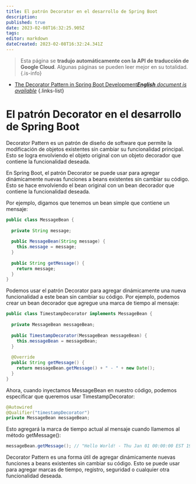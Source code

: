```yaml
---
title: El patrón Decorator en el desarrollo de Spring Boot
description: 
published: true
date: 2023-02-08T16:32:25.905Z
tags: 
editor: markdown
dateCreated: 2023-02-08T16:32:24.341Z
---
```


> Esta página se **tradujo automáticamente con la API de traducción de Google Cloud**.
Algunas páginas se pueden leer mejor en su totalidad.{.is-info}



- [The Decorator Pattern in Spring Boot Development***English** document is available*](/en/Knowledge-base/Spring-Boot/the-decorator-pattern-in-spring-boot-development)
{.links-list}


# El patrón Decorator en el desarrollo de Spring Boot

Decorator Pattern es un patrón de diseño de software que permite la modificación de objetos existentes sin cambiar su funcionalidad principal. Esto se logra envolviendo el objeto original con un objeto decorador que contiene la funcionalidad deseada.

En Spring Boot, el patrón Decorator se puede usar para agregar dinámicamente nuevas funciones a beans existentes sin cambiar su código. Esto se hace envolviendo el bean original con un bean decorador que contiene la funcionalidad deseada.

Por ejemplo, digamos que tenemos un bean simple que contiene un mensaje:

```java
public class MessageBean {
  
  private String message;
  
  public MessageBean(String message) {
    this.message = message;
  }
  
  public String getMessage() {
    return message;
  }
}
```

Podemos usar el patrón Decorator para agregar dinámicamente una nueva funcionalidad a este bean sin cambiar su código. Por ejemplo, podemos crear un bean decorador que agregue una marca de tiempo al mensaje:

```java
public class TimestampDecorator implements MessageBean {
  
  private MessageBean messageBean;
  
  public TimestampDecorator(MessageBean messageBean) {
    this.messageBean = messageBean;
  }
  
  @Override
  public String getMessage() {
    return messageBean.getMessage() + " - " + new Date();
  }
}
```

Ahora, cuando inyectamos MessageBean en nuestro código, podemos especificar que queremos usar TimestampDecorator:

```java
@Autowired
@Qualifier("timestampDecorator")
private MessageBean messageBean;
```

Esto agregará la marca de tiempo actual al mensaje cuando llamemos al método getMessage():

```java
messageBean.getMessage(); // "Hello World! - Thu Jan 01 00:00:00 EST 1970"
```

Decorator Pattern es una forma útil de agregar dinámicamente nuevas funciones a beans existentes sin cambiar su código. Esto se puede usar para agregar marcas de tiempo, registro, seguridad o cualquier otra funcionalidad deseada.